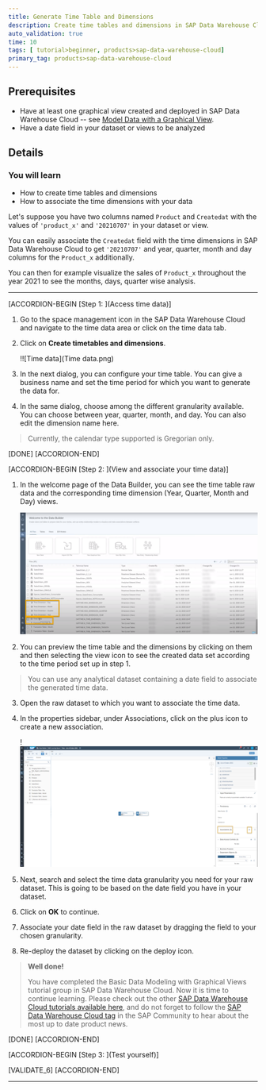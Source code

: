 ```yaml
---
title: Generate Time Table and Dimensions
description: Create time tables and dimensions in SAP Data Warehouse Cloudת which then allows you to gather insights with year, quarter, month and day granularities.
auto_validation: true
time: 10
tags: [ tutorial>beginner, products>sap-data-warehouse-cloud]
primary_tag: products>sap-data-warehouse-cloud
---
```


## Prerequisites
- Have at least one graphical view created and deployed in SAP Data Warehouse Cloud -- see [Model Data with a Graphical View](data-warehouse-cloud-graphical1-model).
- Have a date field in your dataset or views to be analyzed


## Details
### You will learn
- How to create time tables and dimensions
- How to associate the time dimensions with your data


Let's suppose you have two columns named `Product` and `Createdat` with the values of `'product_x'` and `'20210707'` in your dataset or view.

You can easily associate the `Createdat` field with the time dimensions in SAP Data Warehouse Cloud to get `'20210707'` and year, quarter, month and day columns for the `Product_x` additionally.

You can then for example visualize the sales of `Product_x` throughout the year 2021 to see the months, days, quarter wise analysis.



---

[ACCORDION-BEGIN [Step 1: ](Access time data)]

1.	Go to the space management icon in the SAP Data Warehouse Cloud and navigate to the time data area or click on the time data tab.

2.	Click on **Create timetables and dimensions**.

    !![Time data](Time data.png)

3.	In the next dialog, you can configure your time table. You can give a business name and set the time period for which you want to generate the data for.

4.	In the same dialog, choose among the different granularity available. You can choose between year, quarter, month, and day. You can also edit the dimension name here.
> Currently, the calendar type supported is Gregorian only.


[DONE]
[ACCORDION-END]

[ACCORDION-BEGIN [Step 2: ](View and associate your time data)]
1.	In the welcome page of the Data Builder, you can see the time table raw data and the corresponding time dimension (Year, Quarter, Month and Day) views.

    ![Time Dimensions](Picture1.png)

2.	You can preview the time table and the dimensions by clicking on them and then selecting the view icon to see the created data set according to the time period set up in step 1.
> You can use any analytical dataset containing a date field to associate the generated time data.

3.	Open the raw dataset to which you want to associate the time data.

4.	In the properties sidebar, under Associations, click on the plus icon to create a new association.

    !![Associations](Picture2.png)

5.	Next, search and select the time data granularity you need for your raw dataset. This is going to be based on the date field you have in your dataset.

6.	Click on **OK** to continue.

7.	Associate your date field in the raw dataset by dragging the field to your chosen granularity.

8.	Re-deploy the dataset by clicking on the deploy icon.


> **Well done!**
>
> You have completed the Basic Data Modeling with Graphical Views tutorial group in SAP Data Warehouse Cloud. Now it is time to continue learning. Please check out the other [SAP Data Warehouse Cloud tutorials available here](https://developers.sap.com/tutorial-navigator.html?tag=products:technology-platform/sap-data-warehouse-cloud), and do not forget to follow the [SAP Data Warehouse Cloud tag](https://blogs.sap.com/tags/73555000100800002141/) in the SAP Community to hear about the most up to date product news.

[DONE]
[ACCORDION-END]


[ACCORDION-BEGIN [Step 3: ](Test yourself)]



[VALIDATE_6]
[ACCORDION-END]



---
